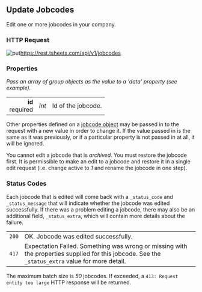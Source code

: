 ## Update Jobcodes

Edit one or more jobcodes in your company.

### HTTP Request

<img src="../../images/put.png" alt="put"/><api>https://rest.tsheets.com/api/v1/jobcodes</api>

### Properties
_Pass an array of group objects as the value to a 'data' property (see example)._

|                |             |             |
| -------------: | :---------: | ----------- |
| **id**<br/>required | _Int_ | Id of the jobcode. |

Other properties defined on a [jobcode object](#the-jobcode-object) may be passed in to the request with a new value in order to change it. If the value passed in is the same as it was previously, or if a particular property is not passed in at all, it will be ignored.

<aside class="notice">
You cannot edit a jobcode that is <i>archived</i>. You must restore the jobcode first. It is permissible to make an edit to a jobcode and restore it in a single edit request (i.e. change active to <i>1</i> and rename the jobcode in one step).
</aside>

### Status Codes

Each jobcode that is edited will come back with a `_status_code` and `_status_message` that will indicate whether the jobcode was edited successfully. If there was a problem editing a jobcode, there may also be an additional field, `_status_extra`, which will contain more details about the failure.

|         |          |
| :-----: | :------- |
| <code class="level200">200</code> | OK. Jobcode was edited successfully. |
| <code class="level400">417</code> | Expectation Failed. Something was wrong or missing with the properties supplied for this jobcode. See the `_status_extra` value for more detail. |
 
<aside class="notice">
The maximum batch size is <i>50</i> jobcodes. If exceeded, a <code class="standout">413: Request entity too large</code> HTTP response will be returned.
</aside>